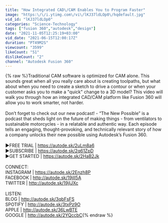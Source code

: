 ```yaml
---
title: "How Integrated CAD\/CAM Enables You to Program Faster"
image: "https:\/\/i.ytimg.com\/vi\/lKJ37ldLOp0\/hqdefault.jpg"
vid_id: "lKJ37ldLOp0"
categories: "Science-Technology"
tags: ["fusion 360","autodesk","design"]
date: "2021-11-05T12:25:19+03:00"
vid_date: "2021-06-15T12:00:17Z"
duration: "PT49M2S"
viewcount: "3599"
likeCount: "51"
dislikeCount: "2"
channel: "Autodesk Fusion 360"
---
```

{% raw %}Traditional CAM software is optimized for CAM alone. This sounds great when all you really care about is creating toolpaths, but what about when you need to create a sketch to drive a contour or when your customer asks you to make a &quot;quick&quot; change to a 3D model? This video will walk you through how an integrated CAD/CAM platform like Fusion 360 will allow you to work smarter, not harder. <br /><br />Don’t forget to check out our new podcast! - “The New Possible” is a podcast that sheds light on the future of making things - from ventilators to sustainable motorcycles - in a relatable and authentic way. Each episode tells an engaging, thought-provoking, and technically relevant story of how a company unlocks their new possible using Autodesk’s Fusion 360.<br /><br />►FREE TRIAL |  <a rel="nofollow" target="blank" href="https://autode.sk/2uLm8a6">https://autode.sk/2uLm8a6</a><br />►SUBSCRIBE |  <a rel="nofollow" target="blank" href="https://autode.sk/2q61ZpD">https://autode.sk/2q61ZpD</a><br />►GET STARTED | <a rel="nofollow" target="blank" href="https://autode.sk/2HaB2Jk">https://autode.sk/2HaB2Jk</a><br /><br />CONNECT:<br />INSTAGRAM | <a rel="nofollow" target="blank" href="https://autode.sk/2Enzh8P">https://autode.sk/2Enzh8P</a><br />FACEBOOK |  <a rel="nofollow" target="blank" href="http://autode.sk/19jII5A">http://autode.sk/19jII5A</a><br />TWITTER |  <a rel="nofollow" target="blank" href="http://autode.sk/19jIJXc">http://autode.sk/19jIJXc</a><br /><br />LISTEN:<br />BLOG | <a rel="nofollow" target="blank" href="http://autode.sk/3qbFsFS">http://autode.sk/3qbFsFS</a><br />SPOTIFY | <a rel="nofollow" target="blank" href="http://autode.sk/3txPz9O">http://autode.sk/3txPz9O</a><br />APPLE | <a rel="nofollow" target="blank" href="http://autode.sk/36LwBTE">http://autode.sk/36LwBTE</a><br />GOOGLE | <a rel="nofollow" target="blank" href="http://autode.sk/2YQccbC">http://autode.sk/2YQccbC</a>{% endraw %}
